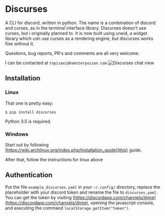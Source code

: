 # Discurses
A CLI for discord, written in python. The name is a combination of discord and curses, as in the terminal interface library. Discurses doesn't use curses, but i originally planned to. It is now built using urwid, a widget library which _can_ use curses as a rendering engine, but discurses works fine without it.

Questions, bug reports, PR's and comments are all very welcome.  

I can be contacted at `topisani@hamsterpoison.com`
![Discurses chat view](https://github.com/topisani/Discurses/raw/master/docs/graphics/img-2016-10-06-142806.png)

## Installation
### Linux
That one is pretty easy:

```shell
$ pip install discurses
```
Python 3.5 is required.

### Windows
Start out by following [https://wiki.archlinux.org/index.php/Installation_guide](this) guide.

After that, follow the instructions for linux above

## Authentication
Put the file `example_discurses.yaml` in your `~/.config/` directory, replace the placeholder with your discord token and rename the file to `discurses.yaml`.
You can get the token by visiting [https://discordapp.com/channels/@me](https://discordapp.com/channels/@me), opening the javascript console, and executing the command `localStorage.getItem("token")`.
